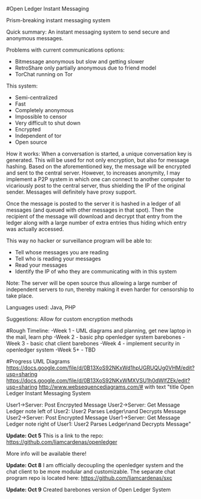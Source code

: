 #Open Ledger Instant Messaging

Prism-breaking instant messaging system

Quick summary: An instant messaging system to send secure and anonymous messages.

Problems with current communications options:
- Bitmessage anonymous but slow and getting slower
- RetroShare only partially anonymous due to friend model
- TorChat running on Tor

This system:
- Semi-centralized
- Fast
- Completely anonymous
- Impossible to censor
- Very difficult to shut down
- Encrypted
- Independent of tor
- Open source

How it works:
When a conversation is started, a unique conversation key is generated. This will be used for not only encryption, but also for message hashing. Based on the aforementioned key, the message will be encrypted and sent to the central server. However, to increases anonymity, I may implement a P2P system in which one can connect to another computer to vicariously post to the central server, thus shielding the IP of the original sender. Messages will definitely have proxy support.

Once the message is posted to the server it is hashed in a ledger of all messages (and queued with other messages in that spot). Then the recipient of the message will download and decrypt that entry from the ledger along with a large number of extra entries thus hiding which entry was actually accessed.

This way no hacker or surveillance program will be able to:
- Tell whose messages you are reading
- Tell who is reading your messages
- Read your messages
- Identify the IP of who they are communicating with in this system

Note: The server will be open source thus allowing a large number of independent servers to run, thereby making it even harder for censorship to take place.

Languages used: Java, PHP

Suggestions: Allow for custom encryption methods

#Rough Timeline:
-Week 1 - UML diagrams and planning, get new laptop in the mail, learn php
-Week 2 - basic php openledger system barebones
-Week 3 - basic chat client barebones
-Week 4 - implement security in openledger system
-Week 5+ - TBD

#Progress
UML Diagrams
https://docs.google.com/file/d/0B13XoS92NKxWd1hpUGRUQUg0VHM/edit?usp=sharing
https://docs.google.com/file/d/0B13XoS92NKxWMXVSU1h0dWlfZEk/edit?usp=sharing
http://www.websequencediagrams.com/# with text "title Open Ledger Instant Messaging System

User1->Server: Post Encrpyted Message
User2->Server: Get Message Ledger
note left of User2: User2 Parses Ledger\nand Decrypts Message
User2->Server: Post Encrypted Message
User1->Server: Get Message Ledger
note right of User1: User2 Parses Ledger\nand Decrypts Message"

<strong>Update: Oct 5</strong>
This is a link to the repo:
https://github.com/liamcardenas/openledger

More info will be available there!

<strong>Update: Oct 8</strong>
I am officially decoupling the openledger system and the chat client to be more modular and customizable. The separate chat program repo is located here: https://github.com/liamcardenas/sxc

<strong>Update: Oct 9</strong>
Created barebones version of Open Ledger System
